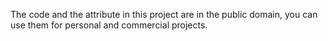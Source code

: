 The code and the attribute in this project are in the public domain, you can use them for personal and commercial projects.
